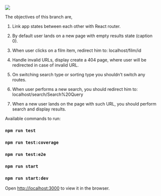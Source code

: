 <img src="https://api.travis-ci.org/uzairpm/react-mentoring.svg?branch=task6" />

The objectives of this branch are,
1) Link app states between each other with React router.

2) By default user lands on a new page with empty results state (caption 0).

3) When user clicks on a film item, redirect him to:
localhost/film/id

4) Handle invalid URLs, display create a 404 page, where user will be redirected in case of invalid URL.

5) On switching search type or sorting type you shouldn’t switch any routes.

6) When user performs a new search, you should redirect him to:
localhost/search/Search%20Query

7) When a new user lands on the page with such URL, you should perform search and display results.

Available commands to run:

### `npm run test`
### `npm run test:coverage`
### `npm run test:e2e`
### `npm run start`
### `npm run start:dev`

Open [http://localhost:3000](http://localhost:3000) to view it in the browser.